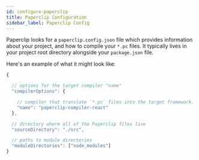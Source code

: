 ```yaml
---
id: configure-paperclip
title: Paperclip Configuration
sidebar_label: Paperclip Config
---
```


Paperclip looks for a `paperclip.config.json` file which provides information about your project, and how
to compile your `*.pc` files. It typically lives in your project root directory alongside your `package.json` file.

Here's an example of what it might look like:


```javascript
{

  // options for the target compiler "name"
  "compilerOptions": {

    // compiler that translate `*.pc` files into the target framework. 
    "name": "paperclip-compiler-react"
  },

  // directory where all of the Paperclip files live
  "sourceDirectory": "./src",

  // paths to module directories
  "moduleDirectories": ["node_modules"]
}
```
